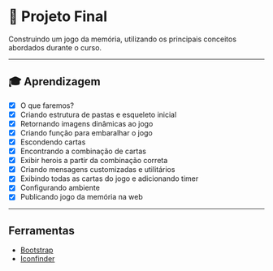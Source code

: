 # 🤯 Projeto Final
Construindo um jogo da memória, utilizando os principais conceitos abordados durante o curso.

----

## 🎓 Aprendizagem

- [x] O que faremos?
- [x] Criando estrutura de pastas e esqueleto inicial
- [x] Retornando imagens dinâmicas ao jogo
- [x] Criando função para embaralhar o jogo
- [x] Escondendo cartas
- [x] Encontrando a combinação de cartas
- [x] Exibir herois a partir da combinação correta
- [x] Criando mensagens customizadas e utilitários
- [x] Exibindo todas as cartas do jogo e adicionando timer
- [x] Configurando ambiente
- [x] Publicando jogo da memória na web

----

## Ferramentas

- [Bootstrap](https://getbootstrap.com/)
- [Iconfinder](https://www.iconfinder.com/)
